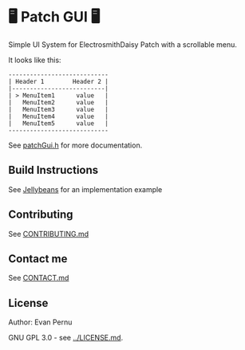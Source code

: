 # :desktop_computer: Patch GUI :desktop_computer:
Simple UI System for ElectrosmithDaisy Patch with a scrollable menu.

It looks like this:
```
----------------------------
| Header 1        Header 2 |
|--------------------------|
| > MenuItem1      value   |
|   MenuItem2      value   |
|   MenuItem3      value   |
|   MenuItem4      value   |
|   MenuItem5      value   |
----------------------------
```
See [patchGui.h](patchGui.h) for more documentation.

## Build Instructions
See [Jellybeans](../../Jellybeans/) for an implementation example

## Contributing
See [CONTRIBUTING.md](../CONTRIBUTING.md)

## Contact me
See [CONTACT.md](../CONTACT_ME.md)

## License
Author: Evan Pernu

GNU GPL 3.0 - see [../LICENSE.md](../LICENSE.md).